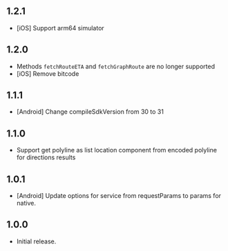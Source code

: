 ## 1.2.1

* [iOS] Support arm64 simulator

## 1.2.0

* Methods `fetchRouteETA` and `fetchGraphRoute` are no longer supported
* [iOS] Remove bitcode

## 1.1.1

* [Android] Change compileSdkVersion from 30 to 31

## 1.1.0

* Support get polyline as list location component from encoded polyline for directions results

## 1.0.1

* [Android] Update options for service from requestParams to params for native.

## 1.0.0

* Initial release.
